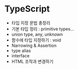 # TypeScript

* 타입 지정 문법 총정리
* 기본 타입 정리 : primitive types...
* union type, any, unknown
* 함수에 타입 지정하기 : void
* Narrowing & Assertion
* type alias
* interface
* HTML 조작과 변경하기